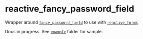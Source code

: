 # reactive_fancy_password_field

Wrapper around [`fancy_password_field`](https://pub.dev/packages/fancy_password_field) to use with [`reactive_forms`](https://pub.dev/packages/reactive_forms)

Docs in progress. See [`example`](https://github.com/artflutter/reactive_forms_widgets/tree/master/packages/reactive_fancy_password_field/example) folder for sample.